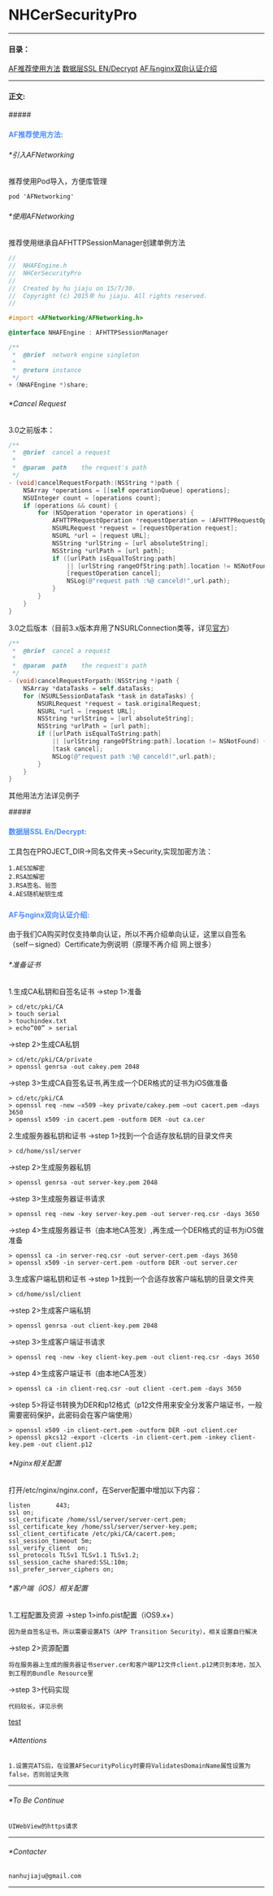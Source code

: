 # NHCerSecurityPro

* * *
#### 目录：
[AF推荐使用方法](#user-content-sep1)
[数据层SSL EN/Decrypt](#user-content-sep2)
[AF与nginx双向认证介绍](#user-content-sep3)

* * *


#### 正文:

#####<h4 style="color:#4B8CF9" id="user-content-sep1">AF推荐使用方法:</h4>
###### *引入AFNetworking
推荐使用Pod导入，方便库管理
```ObjectiveC
pod 'AFNetworking'

```
###### *使用AFNetworking
推荐使用继承自AFHTTPSessionManager创建单例方法
```ObjectiveC
//
//  NHAFEngine.h
//  NHCerSecurityPro
//
//  Created by hu jiaju on 15/7/30.
//  Copyright (c) 2015年 hu jiaju. All rights reserved.
//

#import <AFNetworking/AFNetworking.h>

@interface NHAFEngine : AFHTTPSessionManager

/**
 *	@brief	network engine singleton
 *
 *	@return	instance
 */
+ (NHAFEngine *)share;

```
###### *Cancel Request
3.0之前版本：
```ObjectiveC
/**
 *	@brief	cancel a request
 *
 *	@param 	path 	the request's path
 */
- (void)cancelRequestForpath:(NSString *)path {
	NSArray *operations = [[self operationQueue] operations];
    NSUInteger count = [operations count];
    if (operations && count) {
        for (NSOperation *operator in operations) {
            AFHTTPRequestOperation *requestOperation = (AFHTTPRequestOperation *)operator;
            NSURLRequest *request = [requestOperation request];
            NSURL *url = [request URL];
            NSString *urlString = [url absoluteString];
            NSString *urlPath = [url path];
            if ([urlPath isEqualToString:path]
                || [urlString rangeOfString:path].location != NSNotFound) {
                [requestOperation cancel];
                NSLog(@"request path :%@ canceld!",url.path);
            }
        }
    }
}
```
3.0之后版本（目前3.x版本弃用了NSURLConnection类等，详见[官方](https://github.com/AFNetworking/AFNetworking)）
```ObjectiveC
/**
 *	@brief	cancel a request
 *
 *	@param 	path 	the request's path
 */
- (void)cancelRequestForpath:(NSString *)path {
	NSArray *dataTasks = self.dataTasks;
    for (NSURLSessionDataTask *task in dataTasks) {
        NSURLRequest *request = task.originalRequest;
        NSURL *url = [request URL];
        NSString *urlString = [url absoluteString];
        NSString *urlPath = [url path];
        if ([urlPath isEqualToString:path]
            || [urlString rangeOfString:path].location != NSNotFound) {
            [task cancel];
            NSLog(@"request path :%@ canceld!",url.path);
        }
    }
}
```
其他用法方法详见例子

#####<h4 style="color:#4B8CF9" id="user-content-sep2">数据层SSL En/Decrypt:</h4>
工具包在PROJECT_DIR->同名文件夹->Security,实现加密方法：
```
1.AES加解密
2.RSA加解密
3.RSA签名、验签
4.AES随机秘钥生成
```
##### <h4 style="color:#4B8CF9" id="user-content-sep3">AF与nginx双向认证介绍:</h4>
由于我们CA购买时仅支持单向认证，所以不再介绍单向认证，这里以自签名（self－signed）Certificate为例说明（原理不再介绍 网上很多）
###### *准备证书
1.生成CA私钥和自签名证书
->step 1>准备
```
> cd/etc/pki/CA  
> touch serial  
> touchindex.txt  
> echo“00” > serial 
```
->step 2>生成CA私钥
```
> cd/etc/pki/CA/private  
> openssl genrsa -out cakey.pem 2048
```
->step 3>生成CA自签名证书,再生成一个DER格式的证书为iOS做准备
```
> cd/etc/pki/CA  
> openssl req -new –x509 –key private/cakey.pem –out cacert.pem –days 3650  
> openssl x509 -in cacert.pem -outform DER -out ca.cer  
```
2.生成服务器私钥和证书
->step 1>找到一个合适存放私钥的目录文件夹
```
> cd/home/ssl/server 
```
->step 2>生成服务器私钥
```
> openssl genrsa -out server-key.pem 2048 
```
->step 3>生成服务器证书请求
```
> openssl req -new -key server-key.pem -out server-req.csr -days 3650  
```
->step 4>生成服务器证书（由本地CA签发）,再生成一个DER格式的证书为iOS做准备
```
> openssl ca -in server-req.csr -out server-cert.pem -days 3650  
> openssl x509 -in server-cert.pem -outform DER -out server.cer
```
3.生成客户端私钥和证书
->step 1>找到一个合适存放客户端私钥的目录文件夹
```
> cd/home/ssl/client 
```
->step 2>生成客户端私钥
```
> openssl genrsa -out client-key.pem 2048
```
->step 3>生成客户端证书请求
```
> openssl req -new -key client-key.pem -out client-req.csr -days 3650 
```
->step 4>生成客户端证书（由本地CA签发）
```
> openssl ca -in client-req.csr -out client -cert.pem -days 3650  
```
->step 5>将证书转换为DER和p12格式（p12文件用来安全分发客户端证书，一般需要密码保护，此密码会在客户端使用）
```
> openssl x509 -in client-cert.pem -outform DER -out client.cer  
> openssl pkcs12 -export -clcerts -in client-cert.pem -inkey client-key.pem -out client.p12 
```
###### *Nginx相关配置
打开/etc/nginx/nginx.conf，在Server配置中增加以下内容：
```
listen       443;  
ssl on;  
ssl_certificate /home/ssl/server/server-cert.pem;  
ssl_certificate_key /home/ssl/server/server-key.pem;  
ssl_client_certificate /etc/pki/CA/cacert.pem;  
ssl_session_timeout 5m;  
ssl_verify_client  on;  
ssl_protocols TLSv1 TLSv1.1 TLSv1.2; 
ssl_session_cache shared:SSL:10m;
ssl_prefer_server_ciphers on;
```
###### *客户端（iOS）相关配置
1.工程配置及资源
->step 1>info.pist配置（iOS9.x+）
```
因为是自签名证书。所以需要设置ATS（APP Transition Security），相关设置自行解决
```
->step 2>资源配置
```
将在服务器上生成的服务器证书server.cer和客户端P12文件client.p12拷贝到本地，加入到工程的Bundle Resource里
```
->step 3>代码实现
```
代码较长，详见示例
```

[test](#user-content-from1)

###### *Attentions
```
1.设置完ATS后，在设置AFSecurityPolicy时要将ValidatesDomainName属性设置为false，否则验证失败
```
* * *
###### *To Be Continue
```
UIWebView的https请求
```
* * *
###### *Contacter
```
nanhujiaju@gmail.com
```
* * *
